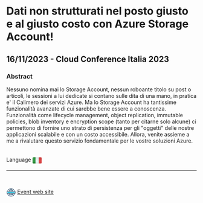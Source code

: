 # Dati non strutturati nel posto giusto e al giusto costo con Azure Storage Account!
##  16/11/2023 - Cloud Conference Italia 2023
### Abstract 
Nessuno nomina mai lo Storage Account, nessun roboante titolo su post o articoli, le sessioni a lui dedicate si contano sulle dita di una mano, in pratica e' il Calimero dei servizi Azure. Ma lo Storage Account ha tantissime funzionalità avanzate di cui sarebbe bene essere a conoscenza. Funzionalità come lifecycle management, object replication, immutable policies, blob inventory e encryption scope (tanto per citarne solo alcune) ci permettono di fornire uno strato di persistenza per gli "oggetti" delle nostre applicazioni scalabile e con un costo accessibile. Allora, venite assieme a me a rivalutare questo servizio fondamentale per le vostre soluzioni Azure.

<br/>
Language <img width="25" src="https://raw.githubusercontent.com/massimobonanni/massimobonanni/master/images/flagitaly.svg" style="vertical-align:middle">

<br/>

---

<br/>
<p>
<img width="25" src="https://raw.githubusercontent.com/massimobonanni/massimobonanni/master/images/eventwebsite.svg" style="vertical-align:middle"> 
<a href="https://www.cloudconferenceitalia.it/">Event web site</a>
</p>

